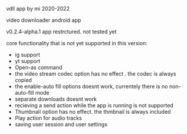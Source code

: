 vdll app by mi 2020-2022

video downloader android app 

v0.2.4-alpha.1
app restrctured. not tested yet


core functionality that is not yet supported in this version:


- ig support
- yt support
- Open-as command 
- the video stream codec option has no effect . the codec is always copied
- the enable-auto fill options doesnt work, currentely there is no non-auto-fill mode 
- separate downloads doesnt work
- recieving a send action while the app is running is not supported
- Thumbnail option has no effect. the thmbnail is always included 
- Play action for audio tracks
- saving user session and user settings

